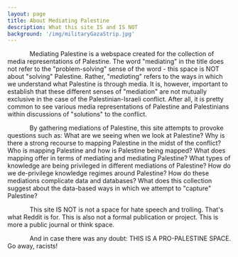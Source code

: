 ```yaml
---
layout: page
title: About Mediating Palestine
description: What this site IS and IS NOT
background: '/img/militaryGazaStrip.jpg'
---
```

<head>
  <style>
    p{text-indent: 50px;}
  </style>
</head>
<body>
<p>Mediating Palestine is a webspace created for the collection of media representations of Palestine. The word "mediating" in the title does not refer to the "problem-solving" sense of the word - this space is NOT about "solving" Palestine. Rather, "<i>media</i>ting" refers to the ways in which we understand what Palestine is through media. It is, however, important to establish that these different senses of "mediation" are not mutually exclusive in the case of the Palestinian-Israeli conflict. After all, it is pretty common to see various media representations of Palestine and Palestinians within discussions of "solutions" to the conflict.</p>

<p>By gathering mediations of Palestine, this site attempts to provoke questions such as: What are we seeing when we look at Palestine? Why is there a strong recourse to mapping Palestine in the midst of the conflict? Who is mapping Palestine and how is Palestine being mapped? What does mapping offer in terms of mediating and mediating Palestine? What types of knowledge are being privileged in different mediations of Palestine? How do we de-privilege knowledge regimes around Palestine? How do these mediations complicate data and databases? What does this collection suggest about the data-based ways in which we attempt to "capture" Palestine?</p>

<p>This site IS NOT is not a space for hate speech and trolling. That's what Reddit is for. This is also not a formal publication or project. This is more a public journal or think space.</p>

<p>And in case there was any doubt: THIS IS A PRO-PALESTINE SPACE. Go away, racists!</p>
</body>

